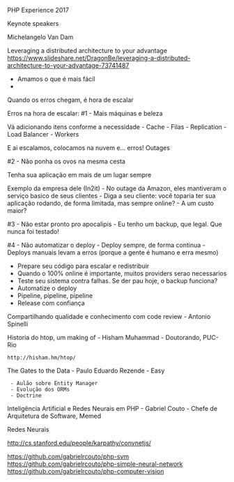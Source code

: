 PHP Experience 2017


Keynote speakers

Michelangelo Van Dam

Leveraging a distributed architecture 
to your advantage
https://www.slideshare.net/DragonBe/leveraging-a-distributed-architecture-to-your-advantage-73741487

 - Amamos o que é mais fácil
 - 

 Quando os erros chegam, é hora de escalar

 Erros na hora de escalar: 
  #1 - Mais máquinas e beleza

  Vá adicionando itens conforme a necessidade
  	- Cache
  	- Filas
  	- Replication
  	- Load Balancer
  	- Workers

  E ai escalamos, colocamos na nuvem e... erros!
  Outages


  #2 - Não ponha os ovos na mesma cesta

  Tenha sua aplicação em mais de um lugar sempre

  Exemplo da empresa dele (In2it)
  	- No outage da Amazon, eles mantiveram o serviço basico de seus clientes
  	- Diga a seu cliente: você toparia ter sua aplicação rodando, de forma limitada, mas sempre online?
  		- A um custo maior?

  #3 - Não estar pronto pro apocalipis
  	- Eu tenho um backup, que legal. Que nunca foi testado!


  #4 - Não automatizar o deploy
    - Deploy sempre, de forma continua
    - Deploys manuais levam a erros (porque a gente é humano e erra mesmo)


 - Prepare seu código para escalar e redistribuir
 - Quando o 100% online é importante, muitos providers serao necessarios
 - Teste seu sistema contra falhas. Se der pau hoje, o backup funciona?
 - Automatize o deploy
 - Pipeline, pipeline, pipeline
 - Release com confiança




 Compartilhando qualidade e conhecimento com code review
 	- Antonio Spinelli

 Historia do htop, um making of
 	- Hisham Muhammad - Doutorando, PUC-Rio

 	http://hisham.hm/htop/




 
 The Gates to the Data
 	- Paulo Eduardo Rezende - Easy

 	 - Aulão sobre Entity Manager
     - Evolução dos ORMs
     - Doctrine




 Inteligência Artificial e Redes Neurais em PHP
 	- Gabriel Couto - Chefe de Arquitetura de Software, Memed

















Redes Neurais


http://cs.stanford.edu/people/karpathy/convnetjs/


https://github.com/gabrielrcouto/php-svm
https://github.com/gabrielrcouto/php-simple-neural-network
https://github.com/gabrielrcouto/php-computer-vision
